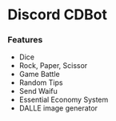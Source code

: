 # Discord CDBot

### Features
- Dice
- Rock, Paper, Scissor
- Game Battle
- Random Tips
- Send Waifu
- Essential Economy System
- DALLE image generator


